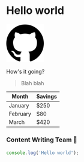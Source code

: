 # Hello world

<img src="./images/25231.png" style="width:100px">

How's it going?

> Blah blah

| Month    | Savings |
| -------- | ------- |
| January  | $250    |
| February | $80     |
| March    | $420    |

### Content Writing Team 📝

```js
console.log('Hello world');
```